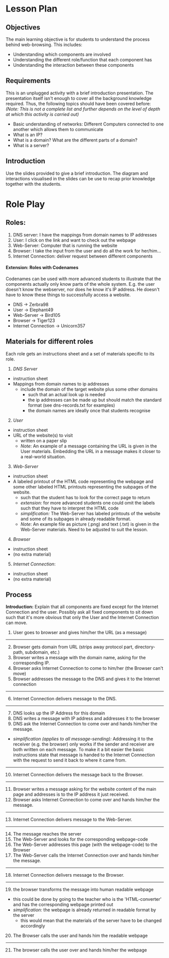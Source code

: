 # Lesson Plan

## Objectives

The main learning objective is for students to understand the process behind web-browsing. This includes:

- Understanding which components are involved
- Understanding the different role/function that each component has
- Understanding the interaction between these components

## Requirements

This is an unplugged activity with a brief introduction presentation. The presentation itself isn't enough to cover all the background knowledge required.
Thus, the following topics should have been covered before:
_(Note: This is not a complete list and further depends on the level of depth at which this activity is carried out)_

- Basic understanding of networks: Different Computers connected to one another which allows them to communicate
- What is an IP?
- What is a domain? What are the different parts of a domain?
- What is a server?

## Introduction

Use the slides provided to give a brief introduction.
The diagram and interactions visualised in the slides can be use to recap prior knowledge together with the students.

# Role Play

## Roles:

1. DNS server: I have the mappings from domain names to IP addresses
2. User: I click on the link and want to check out the webpage
3. Web-Server: Computer that is running the website
4. Browser: I take the input from the user and do all the work for her/him...
5. Internet Connection: deliver request between different components

#### Extension: Roles with Codenames

Codenames can be used with more advanced students to illustrate that the components actually only know parts of the whole system. E.g. the user doesn't know the webserver, nor does he know it's IP address. He doesn't have to know these things to successfully access a website.

- DNS -> Zerbra98
- User -> Elephant49
- Web-Server -> Bird105
- Browser -> Tiger123
- Internet Connection -> Unicorn357

## Materials for different roles

Each role gets an instructions sheet and a set of materials specific to its role.

1. _DNS Server_

- instruction sheet
- Mappings from domain names to ip addresses
  - include the domain of the target website plus some other domains
    - such that an actual look up is needed
    - the ip addresses can be made up but should match the standard format (see dns-records.txt for examples)
    - the domain names are ideally once that students recognise

2. _User_

- instruction sheet
- URL of the website(s) to visit
  - written on a paper slip
  - _Note_: An example of a message containing the URL is given in the User materials. Embedding the URL in a message makes it closer to a real-world situation.

3. _Web-Server_

- instruction sheet
- A labeled printout of the HTML code representing the webpage and some other labeled HTML printouts representing the subpages of the website.
  - such that the student has to look for the correct page to return
  - _extension:_ for more advanced students one could omit the labels such that they have to interpret the HTML code
  - _simplification:_ The Web-Server has labeled printouts of the website and some of its subpages in already readable format.
  - _Note_: An example file as picture (.png) and text (.txt) is given in the Web-Server materials. Need to be adjusted to suit the lesson.

4. _Browser_

- instruction sheet
- (no extra material)

5. _Internet Connection_:

- instruction sheet
- (no extra material)

## Process

**Introduction:**
Explain that all components are fixed except for the Internet Connection and the user. Possibly ask all fixed components to sit down such that it's more obvious that only the User and the Internet Connection can move.

1. User goes to browser and gives him/her the URL (as a message)

---

2. Browser gets domain from URL (strips away protocol part, directory-path, subdomain, etc.)
3. Browser writes a message with the domain name, asking for the corresponding IP.
4. Browser asks Internet Connection to come to him/her (the Browser can't move)
5. Browser addresses the message to the DNS and gives it to the Internet connection

---

6. Internet Connection delivers message to the DNS.

---

7. DNS looks up the IP Address for this domain
8. DNS writes a message with IP address and addresses it to the browser
9. DNS ask the Internet Connection to come over and hands him/her the message.

- _simplification (applies to all message-sending):_ Addressing it to the receiver (e.g. the browser) only works if the sender and receiver are both written on each message. To make it a bit easier the basic instructions state that message is handed to the Internet Connection with the request to send it back to where it came from.

---

10. Internet Connection delivers the message back to the Browser.

---

11. Browser writes a message asking for the website content of the main page and addresses is to the IP address it just received.
12. Browser asks Internet Connection to come over and hands him/her the message.

---

13. Internet Connection delivers message to the Web-Server.

---

14. The message reaches the server
15. The Web-Server and looks for the corresponding webpage-code
16. The Web-Server addresses this page (with the webpage-code) to the Browser
17. The Web-Server calls the Internet Connection over and hands him/her the message.

---

18. Internet Connection delivers message to the Browser.

---

19. the browser transforms the message into human readable webpage

- this could be done by going to the teacher who is the 'HTML-converter' and has the
  corresponding webpage printed out
- _simplification:_ the webpage is already returned in readable format by the server
  - this would mean that the materials of the server have to be changed accordingly

20. The Browser calls the user and hands him the readable webpage

---

21. The browser calls the user over and hands him/her the webpage
